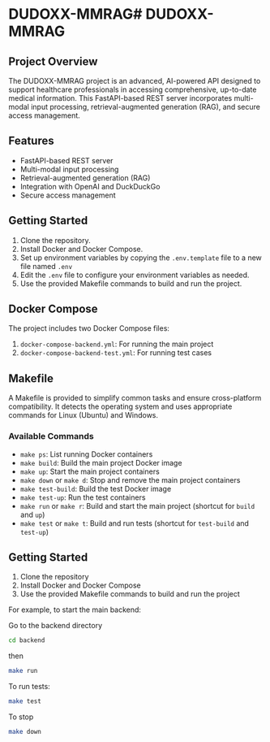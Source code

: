 # DUDOXX-MMRAG# DUDOXX-MMRAG

## Project Overview

The DUDOXX-MMRAG project is an advanced, AI-powered API designed to support healthcare professionals in accessing comprehensive, up-to-date medical information. This FastAPI-based REST server incorporates multi-modal input processing, retrieval-augmented generation (RAG), and secure access management.

## Features

- FastAPI-based REST server
- Multi-modal input processing
- Retrieval-augmented generation (RAG)
- Integration with OpenAI and DuckDuckGo
- Secure access management

## Getting Started

1. Clone the repository.
2. Install Docker and Docker Compose.
3. Set up environment variables by copying the `.env.template` file to a new file named `.env`
4. Edit the `.env` file to configure your environment variables as needed.
5. Use the provided Makefile commands to build and run the project.

## Docker Compose

The project includes two Docker Compose files:

1. `docker-compose-backend.yml`: For running the main project
2. `docker-compose-backend-test.yml`: For running test cases

## Makefile

A Makefile is provided to simplify common tasks and ensure cross-platform compatibility. It detects the operating system and uses appropriate commands for Linux (Ubuntu) and Windows.

### Available Commands

- `make ps`: List running Docker containers
- `make build`: Build the main project Docker image
- `make up`: Start the main project containers
- `make down` or `make d`: Stop and remove the main project containers
- `make test-build`: Build the test Docker image
- `make test-up`: Run the test containers
- `make run` or `make r`: Build and start the main project (shortcut for `build` and `up`)
- `make test` or `make t`: Build and run tests (shortcut for `test-build` and `test-up`)

## Getting Started

1. Clone the repository
2. Install Docker and Docker Compose
3. Use the provided Makefile commands to build and run the project

For example, to start the main backend:

Go to the backend directory

```bash
cd backend
```
then 
```bash
make run
```

To run tests:

```bash
make test
```

To stop

```bash
make down
```